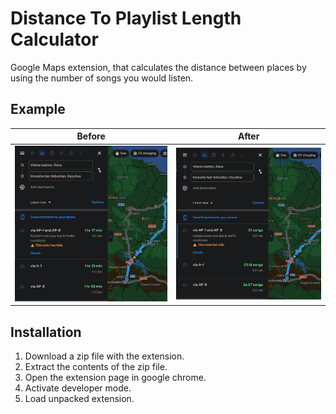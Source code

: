 # Distance To Playlist Length Calculator

Google Maps extension, that calculates the distance between places by using the number of songs you would listen.

## Example

| Before  | After |
| ------------- | ------------- |
| ![Before](img/before.png "Before")  | ![After](img/after.png "After") |
## Installation 

1. Download a zip file with the extension. 
1. Extract the contents of the zip file. 
1. Open the extension page in google chrome. 
1. Activate developer mode. 
1. Load unpacked extension.
